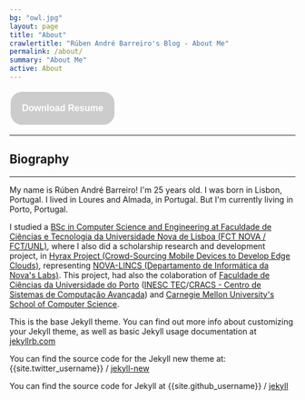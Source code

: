 ```yaml
---
bg: "owl.jpg"
layout: page
title: "About"
crawlertitle: "Rúben André Barreiro's Blog - About Me"
permalink: /about/
summary: "About Me"
active: About
---
```


<style>
.button {
    background-color: #CCCCCC; /* Light Grey */
    border: none;
    color: white;
    padding: 20px;
    text-align: center;
    text-decoration: none;
    display: inline-block;
    font-size: 16px;
    margin: 4px 2px;
    cursor: pointer;
}

.buttonResume {border-radius: 20px;}
</style>

<a href="/ruben-andre-barreiro-resume.pdf"><button class="button buttonResume"><b>Download Resume</b></button></a>

<hr/>
<h2 id="greetings">Biography</h2>
<hr/>

<p>My name is Rúben André Barreiro! I'm 25 years old. I was born in Lisbon, Portugal. I lived in Loures and Almada, in Portugal. But I'm currently living in Porto, Portugal.</p>
 
I studied a <a href="https://www.fct.unl.pt/ensino/curso/mestrado-integrado-em-engenharia-informatica">BSc in Computer Science and Engineering at Faculdade de Ciências e Tecnologia da Universidade Nova de Lisboa (FCT NOVA / FCT/UNL)</a>, where I also did a scholarship research and development project, in <a href="http://hyrax.dcc.fc.up.pt/">Hyrax Project (Crowd-Sourcing Mobile Devices to Develop Edge Clouds)</a>, representing <a href="http://nova-lincs.di.fct.unl.pt/">NOVA-LINCS (Departamento de Informática da Nova's Labs)</a>. This project, had also the colaboration of <a href="https://sigarra.up.pt/fcup/pt/web_page.inicial">Faculdade de Ciências da Universidade do Porto</a> (<a href="https://www.inesctec.pt/en">INESC TEC</a>/<a href="https://www.inesctec.pt/en/centres/advanced-computing-systems-7">CRACS - Centro de Sistemas de Computação Avançada</a>) and <a href="https://www.scs.cmu.edu/">Carnegie Mellon University's School of Computer Science</a>.

<!--I am a tech enthusiast! I absolutely love to program - and most computer-related topics.
I like to solve puzzles and riddles. I also play the piano every once in a while.
I am still learning how to cook exquisite dishes though…-->

<!--Feel free to ask me out for a coffee! 😉-->

This is the base Jekyll theme. You can find out more info about customizing your Jekyll theme, as well as basic Jekyll usage documentation at [jekyllrb.com](http://jekyllrb.com/)

You can find the source code for the Jekyll new theme at:
{{site.twitter_username}} /
[jekyll-new](https://github.com/jglovier/jekyll-new)

You can find the source code for Jekyll at
{{site.github_username}} /
[jekyll](https://github.com/jekyll/jekyll)
